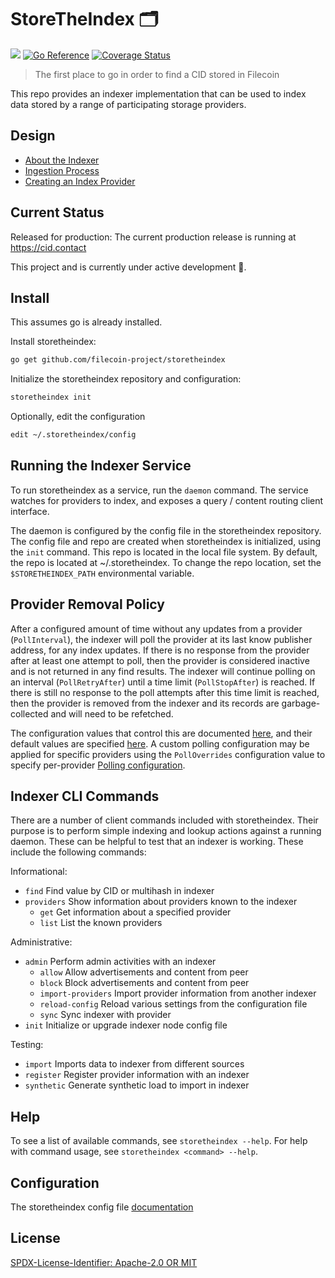 # StoreTheIndex 🗂️
[![](https://img.shields.io/badge/made%20by-Protocol%20Labs-blue.svg?style=flat-square)](https://protocol.ai)
[![Go Reference](https://pkg.go.dev/badge/github.com/filecoin-project/storetheindex.svg)](https://pkg.go.dev/github.com/filecoin-project/storetheindex)
[![Coverage Status](https://codecov.io/gh/filecoin-project/storetheindex/branch/main/graph/badge.svg)](https://codecov.io/gh/filecoin-project/storetheindex/branch/main)
> The first place to go in order to find a CID stored in Filecoin

This repo provides an indexer implementation that can be used to index data stored by a range of participating storage providers.

## Design
- [About the Indexer](https://github.com/filecoin-project/storetheindex/blob/main/doc/indexer_about.md#about-the-indexer)
- [Ingestion Process](https://github.com/filecoin-project/storetheindex/blob/main/doc/ingest.md#providing-data-to-a-network-indexer)
- [Creating an Index Provider](https://github.com/filecoin-project/storetheindex/blob/main/doc/creating-an-index-provider.md#creating-an-index-provider)

## Current Status
Released for production: The current production release is running at https://cid.contact 

This project and is currently under active development 🚧.  

## Install
This assumes go is already installed.

Install storetheindex:
```sh
go get github.com/filecoin-project/storetheindex
```

Initialize the storetheindex repository and configuration:
```sh
storetheindex init
```

Optionally, edit the configuration
```sh
edit ~/.storetheindex/config 
```

## Running the Indexer Service
To run storetheindex as a service, run the `daemon` command. The service watches for providers to index, and exposes a query / content routing client interface.

The daemon is configured by the config file in the storetheindex repository. The config file and repo are created when storetheindex is initialized, using the `init` command. This repo is located in the local file system. By default, the repo is located at ~/.storetheindex. To change the repo location, set the `$STORETHEINDEX_PATH` environmental variable.

## Provider Removal Policy
After a configured amount of time without any updates from a provider (`PollInterval`), the indexer will poll the provider at its last know publisher address, for any index updates. If there is no response from the provider after at least one attempt to poll, then the provider is considered inactive and is not returned in any find results. The indexer will continue polling on an interval (`PollRetryAfter`) until a time limit (`PollStopAfter`) is reached. If there is still no response to the poll attempts after this time limit is reached, then the provider is removed from the indexer and its records are garbage-collected and will need to be refetched. 

The configuration values that control this are documented [here](https://pkg.go.dev/github.com/filecoin-project/storetheindex/config#Discovery), and their default values are specified [here](https://github.com/filecoin-project/storetheindex/blob/main/doc/config.md#discovery). A custom polling configuration may be applied for specific providers using the `PollOverrides` configuration value to specify per-provider [Polling configuration](https://pkg.go.dev/github.com/filecoin-project/storetheindex/config#Polling).

## Indexer CLI Commands
There are a number of client commands included with storetheindex. Their purpose is to perform simple indexing and lookup actions against a running daemon.  These can be helpful to test that an indexer is working. These include the following commands:

Informational:

- `find` Find value by CID or multihash in indexer
- `providers` Show information about providers known to the indexer
  - `get` Get information about a specified provider
  - `list` List the known providers

Administrative:

- `admin` Perform admin activities with an indexer
  - `allow` Allow advertisements and content from peer
  - `block` Block advertisements and content from peer
  - `import-providers` Import provider information from another indexer
  - `reload-config` Reload various settings from the configuration file
  - `sync` Sync indexer with provider
- `init` Initialize or upgrade indexer node config file

Testing:

- `import` Imports data to indexer from different sources
- `register` Register provider information with an indexer
- `synthetic` Generate synthetic load to import in indexer

## Help
To see a list of available commands, see `storetheindex --help`. For help with command usage, see `storetheindex <command> --help`.


## Configuration
The storetheindex config file [documentation](https://github.com/filecoin-project/storetheindex/blob/main/doc/config.md#the-storetheindex-config-file)

## License
[SPDX-License-Identifier: Apache-2.0 OR MIT](LICENSE.md)
